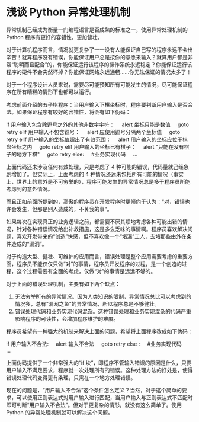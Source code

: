 # 浅谈 Python 异常处理机制

异常机制己经成为衡量一门编程语言是否成熟的标准之一，使用异常处理机制的 Python 程序有更好的容错性，更加健壮。

对于计算机程序而言，情况就更复杂了一一没有人能保证自己写的程序永远不会出辛苦！就算程序没有错误，你能保证用户总是按你的意愿来输入？就算用户都是非常“聪明而且配合”的，你能保证运行该程序的操作系统永远稳定？你能保证运行该程序的硬件不会突然坏掉？你能保证网络永远通畅……你无法保证的情况太多了！

对于一个程序设计人员来说，需要尽可能预知所有可能发生的情况，尽可能保证程序在所有糟糕的情形下也都可以运行。

考虑前面介绍的五子棋程序：当用户输入下棋坐标时，程序要判断用户输入是否合法。如果保证程序有较好的容错性，将会有如下伪码：

if 用户输入包含除逗号之外的其他非数字字符：
    alert 坐标只能是数值
    goto retry
elif 用户输入不包含逗号：
    alert 应使用逗号分隔两个坐标值
    goto retry
elif 用户输入的坐标值超出了有效范围：
    alert 用户输入的坐标应位于棋盘坐标之内
    goto retry
elif 用户输入的坐标已有棋子：
    alert "只能在没有棋子的地方下棋"
    goto retry
else:
    #业务实现代码
    ...

上面代码还未涉及任何有效处理，只是考虑了 4 种可能的错误，代码量就己经急剧增加了。但实际上，上面考虑的 4 种情况还远未包括所有可能的情况（事实上，世界上的意外是不可穷举的），程序可能发生的异常情况总是多于程序员所能考虑到的意外情况。

而且正如前面所提到的，高傲的程序员在开发程序时更倾向于认为：“对，错误也许会发生，但那是别人造成的，不关我的事”。

如果每次在实现真正的业务逻辑之前，都需要不厌其烦地考虑各种可能出错的情况，针对各种错误情况给出补救措施，这是多么乏味的事情啊。程序员喜欢解决问题，喜欢开发带来的“创造”快感，但不喜欢像一个“堵漏”工人，去堵那些由外在条件造成的“漏洞”。

对于构造大型、健壮、可维护的应用而言，错误处理是整个应用需要考虑的重要方面，程序员不能仅仅只做“对”的事情，程序员开发程序的过程，是一个创造的过程，这个过程需要有全面的考虑，仅做“对”的事情是远远不够的。

对于上面的错误处理机制，主要有如下两个缺点：

1.  无法穷举所有的异常情况。因为人类知识的限制，异常情况总比可以考虑到的情况多，总有“漏网之鱼”的异常情况，所以程序总是不够健壮。
2.  错误处理代码和业务实现代码混杂。这种错误处理和业务实现混杂的代码严重影响程序的可读性，会增加程序维护的难度。

程序员希望有一种强大的机制来解决上面的问题，希望将上面程序改成如下伪码：

if 用户输入不合法:
    alert 输入不合法
    goto retry
else :
    #业务实现代码
    ...

上面伪码提供了一个非常强大的“if 块”，即程序不管输入错误的原因是什么，只要用户输入不满足要求，程序就一次处理所有的错误。这种处理方法的好处是，使得错误处理代码变得更有条理，只需在一个地方处理错误。

现在的问题是，“用户输入不合法”这个条件怎么定义？当然，对于这个简单的要求，可以使用正则表达式对用户输入进行匹配，当用户输入与正则表达式不匹配时即可判断“用户输入不合法”。但对于更复杂的情形，就没有这么简单了。使用 Python 的异常处理机制就可以解决这个问题。